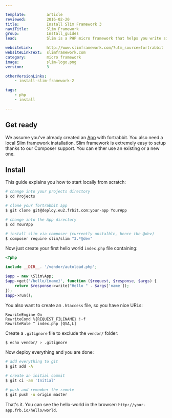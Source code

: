 ```yaml
---

template:         article
reviewed:         2016-02-20
title:            Install Slim Framework 3
naviTitle:        Slim Framework
group:            Install_guides
lead:             Slim is a PHP micro framework that helps you write simple web applications and APIs quickly. Learn how to install and tune Slim v3 on fortrabbit.

websiteLink:      http://www.slimframework.com/?utm_source=fortrabbit
websiteLinkText:  slimframework.com
category:         micro framework
image:            slim-logo.png
version:          3

otherVersionLinks:
    - install-slim-framework-2

tags:
    - php
    - install

---
```



## Get ready

We assume you've already created an [App](app) with fortrabbit. You also need a local Slim framework installation. Slim framework is extremely easy to setup thanks to our Composer support. You can either use an existing or a new one.


## Install

This guide explains you how to start locally from scratch:

```bash
# change into your projects directory
$ cd Projects

# clone your fortrabbit app
$ git clone git@deploy.eu2.frbit.com:your-app YourApp

# change into the App directory
$ cd YourApp

# install slim via composer (currently unstalble, hence the @dev)
$ composer require slim/slim "3.*@dev"
```

Now just create your first hello world `index.php` file containing:

```php
<?php

include __DIR__. '/vendor/autoload.php';

$app = new \Slim\App;
$app->get('/hello/{name}', function ($request, $response, $args) {
    return $response->write("Hello " . $args['name']);
});
$app->run();
```

You also want to create an `.htaccess` file, so you have nice URLs:

```
RewriteEngine On
RewriteCond %{REQUEST_FILENAME} !-f
RewriteRule ^ index.php [QSA,L]
```

Create a `.gitignore` file to exclude the `vendor/` folder:

```bash
$ echo vendor/ > .gitignore
```

Now deploy everything and you are done:

```bash
# add everything to git
$ git add -A

# create an initial commit
$ git ci -am 'Initial'

# push and remember the remote
$ git push -u origin master
```



That's it. You can see the hello-world in the browser: `http://your-app.frb.io/hello/world`.
